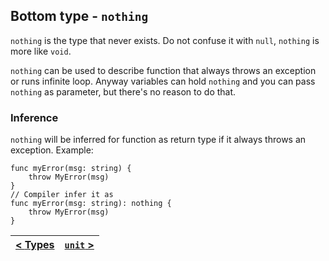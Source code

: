 ## Bottom type - `nothing`
`nothing` is the type that never exists. Do not confuse it with `null`, `nothing` is more like `void`.

`nothing` can be used to describe function that always throws an exception or runs infinite loop.
Anyway variables can hold `nothing` and you can pass `nothing` as parameter, but there's no reason to do that.

### Inference
`nothing` will be inferred for function as return type if it always throws an exception.
Example:
```
func myError(msg: string) {
    throw MyError(msg)
}
// Compiler infer it as
func myError(msg: string): nothing {
    throw MyError(msg)
}
```

| [< **Types**](./index.md) | [`unit` >](./unit.md) |
|:---:|:---:|
